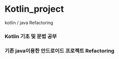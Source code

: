 # Kotlin_project
kotlin / java Refactoring

### Kotlin 기초 및 문법 공부
  
### 기존 java이용한 안드로이드 프로젝트 Refactoring
